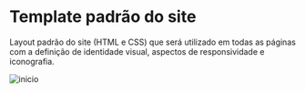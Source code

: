 # Template padrão do site

Layout padrão do site (HTML e CSS) que será utilizado em todas as páginas com a definição de identidade visual, aspectos de responsividade e iconografia.

![inicio](https://user-images.githubusercontent.com/101372028/176499512-5d92c63f-6882-4cf9-855e-ae2504043a9d.png)
